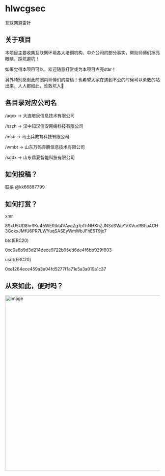 # hlwcgsec

互联网避雷针

## 关于项目

本项目主要收集互联网环境各大培训机构、中介公司的部分事实，帮助师傅们擦亮眼睛，踩坑避坑！

如果觉得本项目可以，欢迎随意打赏或为本项目点亮star！

另外特别感谢此前圈内师傅们的投稿！也希望大家在遇到不公的时候可以勇敢的站出来。人人都如此，谁敢坑人💪

## 各目录对应公司名

/aqxx -> 大连暗泉信息技术有限公司

/hzzh -> 汉中知汉信安网络科技有限公司

/msb -> 马士兵教育科技有限公司 

/wmbt -> 山东万码奔腾信息技术有限公司

/sddx -> 山东鼎夏智能科技有限公司

## 如何投稿？

联系 @kk66887799

## 如何打赏？
xmr

89xU5UD8hr9Ku45WERtkt4VAyoZg7pThNHXhZJNSdSWaYVXVurRBfja4CH3GokxJMfU6PR7LWYuqSASEyWmWbJFhE5T9jc7

btc(ERC20)

0xc0a6b9d3d214dece9722b95ed6de4f6bb929f903

usdt(ERC20)

0xe1264ece459a3a04fd5277f1a71e5a3a019a1c37

## 从来如此，便对吗？

<img width="571" alt="image" src="https://github.com/ikashd121/hlwcgsec/assets/140723948/2e3dae5b-5a1a-48d0-b58c-fcaf874f6f6a">

